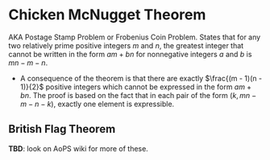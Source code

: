 # Chicken McNugget Theorem
AKA Postage Stamp Problem or Frobenius Coin Problem. States that for any two relatively prime positive integers $m$ and $n$, the greatest integer that cannot be written in the form $am + bn$ for nonnegative integers $a$ and $b$ is $mn-m-n$.
- A consequence of the theorem is that there are exactly $\frac{(m - 1)(n - 1)}{2}$ positive integers which cannot be expressed in the form $am + bn$. The proof is based on the fact that in each pair of the form $(k, mn-m-n-k)$, exactly one element is expressible. 
## British Flag Theorem

**TBD**: look on AoPS wiki for more of these.